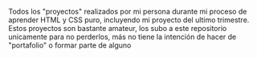 Todos los "proyectos" realizados por mi persona durante mi proceso de aprender HTML y CSS puro, incluyendo mi proyecto del ultimo trimestre.
Estos proyectos son bastante amateur, los subo a este repositorio unicamente para no perderlos,
más no tiene la intención de hacer de "portafolio" o formar parte de alguno
